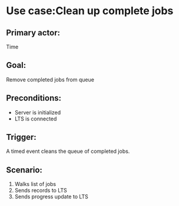 # Use case:Clean up complete jobs

## Primary actor:

Time

## Goal:

Remove completed jobs from queue

## Preconditions:

* Server is initialized
* LTS is connected

## Trigger:

A timed event cleans the queue of completed jobs.

## Scenario:

1) Walks list of jobs
2) Sends records to LTS
3) Sends progress update to LTS